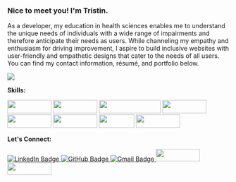 ### Nice to meet you! I'm Tristin.

<p align"center">As a developer, my education in health sciences enables me to understand the unique needs of individuals with a wide range of impairments and therefore anticipate their needs as users. While channeling my empathy and enthusiasm for driving improvement, I aspire to build inclusive websites with user-friendly and empathetic designs that cater to the needs of all users. You can find my contact information, résumé, and portfolio below. </p>

<a href="">
  <img align="center" src="https://github-readme-stats.vercel.app/api?username=tristinsorrells1&show_icons=true&theme=radical" />
</a>

  <div>
  <p><strong>Skills:</strong></p>
  <img src="https://img.shields.io/badge/-typescript-593d88?logo=typescript&style=for-the-badge" width="100" height="30"/>  
  
  <img src="https://img.shields.io/badge/-react-333333?logo=react&style=for-the-badge" width="100" height="30"/>
  <img src="https://img.shields.io/badge/-react%20router-f44250?logo=react%20router&logoColor=white&style=for-the-badge" width="140" height="30"/>
  <img src="https://img.shields.io/badge/-redux-593d88?logo=redux&style=for-the-badge" width="100" height="30"/>  
  <img src="https://img.shields.io/badge/-cypress-007780?logo=cypress&logoColor=white&style=for-the-badge" width="100" height="30"/>
  <img src="https://img.shields.io/badge/-CSS3-315780?logo=css3&style=for-the-badge" width="100" height="30"/> 
  <img src="https://img.shields.io/badge/-npm-c12127?logo=npm&logoColor=white&style=for-the-badge" width="80"  height="30"/>
  <img src="https://img.shields.io/badge/-sass-c69?logo=sass&logoColor=white&style=for-the-badge" width="100" height="30"/> 
</div>

  <p><strong>Let's Connect:</strong></p>
  <a href="https://www.linkedin.com/in/tristinsorrells/"> 
    <img src="https://img.shields.io/badge/LinkedIn-blue?style=for-the-badge&logo=linkedin&logoColor=white" alt="LinkedIn Badge"/>
  </a>
  <a href="https://github.com/Tristinsorrells1">
    <img src="https://img.shields.io/badge/-github-black?style=for-the-badge&logo=github&logoColor=white" alt="GitHub Badge">
  </a>
  <a href="mailto: tristinsorrells1@gmail.com">
    <img src="https://img.shields.io/badge/-gmail-red?style=for-the-badge&logo=gmail&logoColor=white" alt="Gmail Badge">
  </a>
  <a href="https://terminal.turing.edu/profiles/1686">
    <img src="https://img.shields.io/badge/-Portfolio-8ab9f1" height="28" width="100">
  </a>
  <a href="https://terminal.turing.edu/profiles/1686">
    <img src="https://img.shields.io/badge/-Résumé-fc6c85" height="28" width="100">
  </a>
  
    


          

<!--
**Tristinsorrells1/Tristinsorrells1** is a ✨ _special_ ✨ repository because its `README.md` (this file) appears on your GitHub profile.

Here are some ideas to get you started:

- 🔭 I’m currently working on ...
- 🌱 I’m currently learning ...
- 👯 I’m looking to collaborate on ...
- 🤔 I’m looking for help with ...
- 💬 Ask me about ...
- 📫 How to reach me: ...
- 😄 Pronouns: ...
- ⚡ Fun fact: ...
-->
